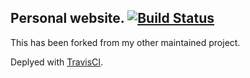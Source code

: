 
## Personal website. [![Build Status](https://travis-ci.org/jagzviruz/jagzviruz.github.io.svg?branch=master)](https://travis-ci.org/jagzviruz/jagzviruz.github.io)

This has been forked from my other maintained project.

 Deplyed with [TravisCI](https://travis-ci.org).

